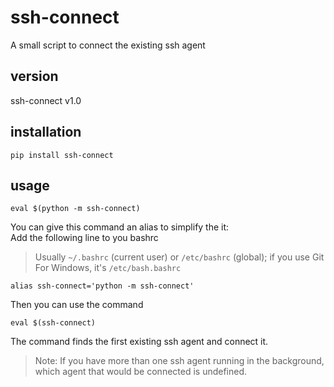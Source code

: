 # ssh-connect
A small script to connect the existing ssh agent

## version
ssh-connect v1.0

## installation
```
pip install ssh-connect
```

## usage
```
eval $(python -m ssh-connect)
```
You can give this command an alias to simplify the it:   
Add the following line to you bashrc  
> Usually `~/.bashrc` (current user) or `/etc/bashrc` (global); if you use Git For Windows, it's `/etc/bash.bashrc`
```
alias ssh-connect='python -m ssh-connect'
```
Then you can use the command
```
eval $(ssh-connect)
```
The command finds the first existing ssh agent and connect it.  
> Note: If you have more than one ssh agent running in the background, which agent that would be connected is undefined. 